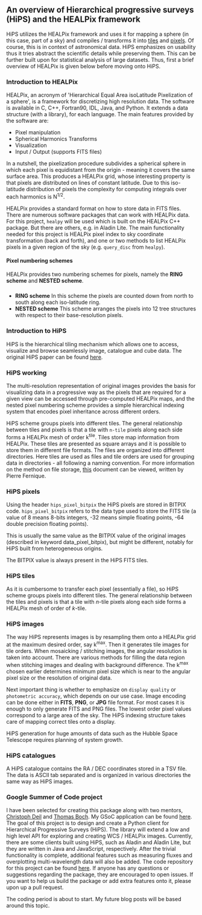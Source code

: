 **An overview of Hierarchical progressive surveys (HiPS) and the HEALPix framework**
------------------------------------------------------

HiPS utilizes the HEALPix framework and uses it for mapping a sphere (in this case, part of a sky) and compiles / transforms it into [tiles](#hips-tiles) and [pixels](#hips-pixels). Of course, this is in context of astronomical data. HiPS emphasizes on usability thus it tries abstract the scientific details while preserving them. This can be further built upon for statistical analysis of large datasets. Thus, first a brief overview of HEALPix is given below before moving onto HiPS.

### Introduction to HEALPix
HEALPix, an acronym of 'Hierarchical Equal Area isoLatitude Pixelization of a sphere', is a framework for discretizing high resolution data. The software is available in C, C++, Fortran90, IDL, Java, and Python. It extends a data structure (with a library), for each language. The main features provided by the software are:

* Pixel manipulation
* Spherical Harmonics Transforms
* Visualization
* Input / Output (supports FITS files)

In a nutshell, the pixelization procedure subdivides a spherical sphere in which each pixel is equidistant from the origin - meaning it covers the same surface area. This produces a HEALPix grid, whose interesting property is that pixels are distributed on lines of constant latitude. Due to this iso-latitude distribution of pixels the complexity for computing integrals over each harmonics is N<sup>1/2</sup>.

HEALPix provides a standard format on how to store data in FITS files.  There are numerous software packages that can work with HEALPix data. For this project, ``healpy`` will be used which is built on the HEALPix C++ package. But there are others, e.g. in Aladin Lite. The main functionality needed for this project is HEALPix pixel index to sky coordinate transformation (back and forth), and one or two methods to list HEALPix pixels in a given region of the sky (e.g. ``query_disc`` from ``healpy``).

#### Pixel numbering schemes
HEALPix provides two numbering schemes for pixels, namely the **RING scheme** and **NESTED scheme**.
##### 

 - **RING scheme**
In this scheme the pixels are counted down from north to south along each iso-latitude ring.
 - **NESTED scheme**
 This scheme arranges the pixels into 12 tree structures with respect to their base-resolution pixels.

### Introduction to HiPS

HiPS is the hierarchical tiling mechanism which allows one to access, visualize and browse seamlessly image, catalogue and cube data. The original HiPS paper can be found [here](https://arxiv.org/pdf/1505.02291.pdf).

### HiPS working
The multi-resolution representation of original images provides the basis for visualizing data in a progressive way as the pixels that are required for a given view can be accessed through pre-computed HEALPix maps, and the nested pixel numbering scheme provides a simple hierarchical indexing system that encodes pixel inheritance across different orders.

HiPS scheme groups pixels into different tiles. The general relationship between tiles and pixels is that a tile with ``n-tile`` pixels along each side forms a HEALPix mesh of order k<sup>tile</sup>. Tiles store map information from HEALPix. These tiles are presented as square arrays and it is possible to store them in different file formats. The files are organized into different directories. Here tiles are used as files and tile orders are used for grouping data in directories - all following a naming convention. For more information on the method on file storage, [this](http://aladin.unistra.fr/hips/hipsdoc.pdf) document can be viewed, written by Pierre Fernique.

### HiPS pixels
Using the header ``hips_pixel_bitpix`` the HiPS pixels are stored in BITPIX code. ``hips_pixel_bitpix`` refers to the data type used to store the FITS tile (a value of 8 means 8-bits integers, -32 means simple floating points, -64 double precision floating points).

This is usually the same value as the BITPIX value of the original images (described in keyword data_pixel_bitpix), but might be different, notably for HiPS built from heterogeneous origins.

The BITPIX value is always present in the HiPS FITS tiles.
### HiPS tiles
As it is cumbersome to transfer each pixel (essentially a file), so HiPS scheme groups pixels into different tiles. The general relationship between the tiles and pixels is that a tile with *n*-tile pixels along each
side forms a HEALPix mesh of order of *k*-tile.

### HiPS images

The way HiPS represents images is by resampling them onto a HEALPix grid at the maximum desired order, say k<sup>max</sup>. Then it generates tile images for tile orders. When mosaicking / stitching images, the angular resolution is taken into account. There are various methods for filling the data region when stitching images and dealing with background difference. The k<sup>max</sup> chosen earlier determines minimum pixel size which is near to the angular pixel size or the resolution of original data.

Next important thing is whether to emphasize on ``display quality`` or ``photometric accuracy``, which depends on our use case. Image encoding can be done either in **FITS**, **PNG**, or **JPG** file format. For most cases it is enough to only generate FITS and PNG files. The lowest order pixel values correspond to a large area of the sky. The HiPS indexing structure takes care of mapping correct tiles onto a display.

HiPS generation for huge amounts of data such as the Hubble Space Telescope requires planning of system growth.

### HiPS catalogues

A HiPS catalogue contains the RA / DEC coordinates stored in a TSV file. The data is ASCII tab separated and is organized in various directories the same way as HiPS images.

### Google Summer of Code project

I have been selected for creating this package along with two mentors, [Christoph Deil](https://github.com/cdeil) and  [Thomas Boch](https://github.com/tboch). My GSoC application can be found [here](https://github.com/adl1995/HIPS-to-Py/blob/master/documents/application.md). The goal of this project is to design and create a Python client for Hierarchical Progressive Surveys (HiPS). The library will extend a low and high level API for exploring and creating WCS / HEALPix images. Currently, there are some clients built using HiPS, such as Aladin and Aladin Lite, but they are written in Java and JavaScript, respectively. After the trivial functionality is complete, additional features such as measuring fluxes and overplotting multi-wavelength data will also be added. The code repository for this project can be found [here](https://github.com/hipspy/hips).  If anyone has any questions or suggestions regarding the package, they are encouraged to open issues. If you want to help us build the package or add extra features onto it, please upon up a pull request.

The coding period is about to start. My future blog posts will be based around this topic.


